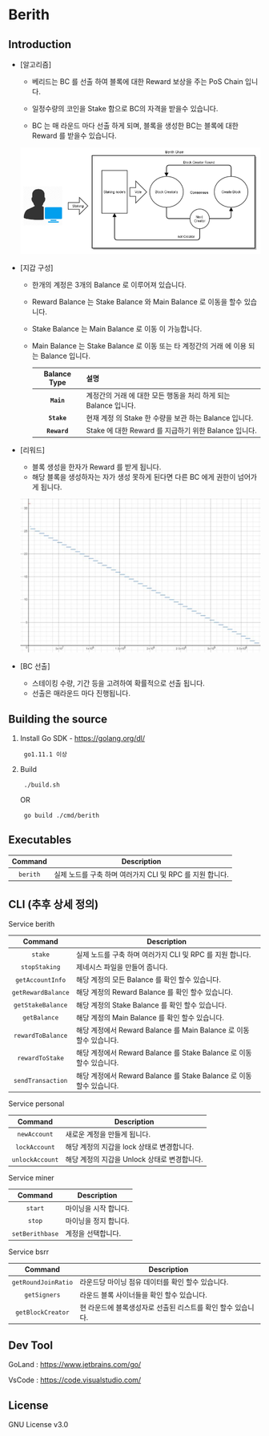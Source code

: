 # Berith

## Introduction
- [알고리즘]

    * 베리드는 BC 를 선출 하여 블록에 대한 Reward 보상을 주는 PoS Chain 입니다.
    
    * 일정수량의 코인을 Stake 함으로 BC의 자격을 받을수 있습니다.
    
    * BC 는 매 라운드 마다 선출 하게 되며, 블록을 생성한 BC는 블록에 대한 Reward 를 받을수 있습니다.

    ![berith_chain](berith_chain.png)
- [지갑 구성]

    * 한개의 계정은 3개의 Balance 로 이루어져 있습니다.        
    * Reward Balance 는 Stake Balance 와 Main Balance 로 이동을 할수 있습니다.         
    * Stake Balance 는 Main Balance 로 이동 이 가능합니다.
    * Main Balance 는 Stake Balance 로 이동 또는 타 계정간의 거래 에 이용 되는 Balance 입니다.
    
        |**Balance Type**     |   설명                                                          |
        |:--------------------:|-----------------------------------------------------------------|
        | **`Main`**          | 계정간의 거래 에 대한 모든 행동을 처리 하게 되는 Balance 입니다.|    
        | **`Stake`**         | 현재 계정 의 Stake 한 수량을 보관 하는 Balance 입니다.          |
        | **`Reward`**        | Stake 에 대한 Reward 를 지급하기 위한 Balance 입니다.           |

- [리워드]
    * 블록 생성을 한자가 Reward 를 받게 됩니다. 
    * 해당 블록을 생성하자는 자가 생성 못하게 된다면 다른 BC 에게 권한이 넘어가게 됩니다.        
    
     ![berith_reward](berith_reward.PNG)
     
- [BC 선출]
    * 스테이킹 수량, 기간 등을 고려하여 확률적으로 선출 됩니다.
    * 선출은 매라운드 마다 진행됩니다.
 
      
## Building the source

1. Install Go SDK - https://golang.org/dl/
        
        go1.11.1 이상

2. Build

        ./build.sh  
    
    OR  
    
        go build ./cmd/berith
        
        
## Executables

| Command    | Description |
|:----------:|-------------|
| `berith` | 실제 노드를 구축 하며 여러가지 CLI 및 RPC 를 지원 합니다.  |


## CLI (추후 상세 정의)
Service berith

|  Command    | Description |
|:----------:|-------------|
| `stake` | 실제 노드를 구축 하며 여러가지 CLI 및 RPC 를 지원 합니다.  |
| `stopStaking` | 제네시스 파일을 만들어 줍니다. |
| `getAccountInfo` | 해당 계정의 모든 Balance 를 확인 할수 있습니다. |
| `getRewardBalance` | 해당 계정의 Reward Balance 를 확인 할수 있습니다. |
| `getStakeBalance` | 해당 계정의 Stake Balance 를 확인 할수 있습니다. |
| `getBalance` | 해당 계정의 Main Balance 를 확인 할수 있습니다. |
| `rewardToBalance` | 해당 계정에서 Reward Balance 를 Main Balance 로 이동 할수 있습니다. |
| `rewardToStake` | 해당 계정에서 Reward Balance 를 Stake Balance 로 이동 할수 있습니다. |
| `sendTransaction` | 해당 계정에서 Reward Balance 를 Stake Balance 로 이동 할수 있습니다. |

Service personal

|  Command    | Description |
|:----------:|-------------|
| `newAccount` | 새로운 계정을 만들게 됩니다.  |
| `lockAccount` | 해당 계정의 지갑을 lock 상태로 변경합니다.  |
| `unlockAccount` | 해당 계정의 지갑을 Unlock 상태로 변경합니다.  |

Service miner

|  Command    | Description |
|:----------:|-------------|
| `start` | 마이닝을 시작 합니다.  |
| `stop` | 마이닝을 정지 합니다.  |
| `setBerithbase` | 계정을 선택합니다.  |

Service bsrr

|  Command    | Description |
|:----------:|-------------|
| `getRoundJoinRatio` | 라운드당 마이닝 점유 데이터를 확인 할수 있습니다.  |
| `getSigners` | 라운드 블록 사이너들을 확인 할수 있습니다.  |
| `getBlockCreator` | 현 라운드에 블록생성자로 선출된 리스트를 확인 할수 있습니다.  |
    
   
    
## Dev Tool

GoLand : https://www.jetbrains.com/go/

VsCode : https://code.visualstudio.com/

## License

GNU License v3.0
